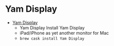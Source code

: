 # Yam Display
- [Yam Display](https://www.yamdisplay.com/)
  -  Yam Display Install Yam Display
  - iPad/iPhone as yet another monitor for Mac
  - `brew cask install Yam Display`

